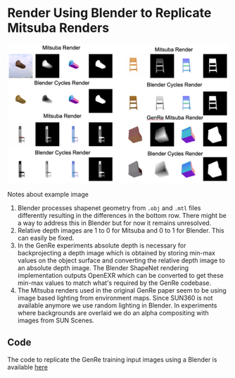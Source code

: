 # Render Using Blender to Replicate Mitsuba Renders

![alt text](img/rendering_comparison.png)

Notes about example image
1. Blender processes shapenet geometry from `.obj` and `.mtl` files differently resulting in the differences in the bottom row. There might be a way to address this in Blender but for now it remains unresolved.
2. Relative depth images are 1 to 0 for Mitsuba and 0 to 1 for Blender. This can easily be fixed.
3. In the GenRe experiments absolute depth is necessary for backprojecting a depth image which is obtained by storing min-max values on the object surface and converting the relative depth image to an absolute depth image. The Blender ShapeNet rendering implementation outputs OpenEXR which can be converted to get these min-max values to match what's required by the GenRe codebase.
4. The Mitsuba renders used in the original GenRe paper seem to be using image based lighting from environment maps. Since SUN360 is not available anymore we use random lighting in Blender. In experiments where backgrounds are overlaid we do an alpha compositing with images from SUN Scenes.

## Code

The code to replicate the GenRe training input images using a Blender is available [here](https://github.com/devlearning-gt/3DShapeGen/blob/master/Rendering/README.md)
